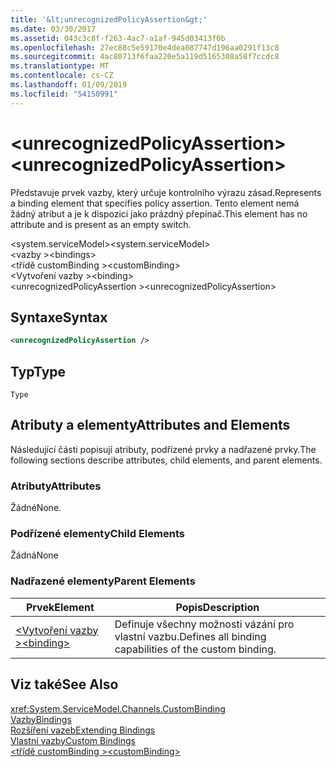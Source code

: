 ```yaml
---
title: '&lt;unrecognizedPolicyAssertion&gt;'
ms.date: 03/30/2017
ms.assetid: 043c3c8f-f263-4ac7-a1af-945d03413f0b
ms.openlocfilehash: 27ec88c5e59170e4dea087747d196aa0291f13c8
ms.sourcegitcommit: 4ac80713f6faa220e5a119d5165308a58f7ccdc8
ms.translationtype: MT
ms.contentlocale: cs-CZ
ms.lasthandoff: 01/09/2019
ms.locfileid: "54150991"
---
```

# <a name="ltunrecognizedpolicyassertiongt"></a><span data-ttu-id="cba4c-102">&lt;unrecognizedPolicyAssertion&gt;</span><span class="sxs-lookup"><span data-stu-id="cba4c-102">&lt;unrecognizedPolicyAssertion&gt;</span></span>
<span data-ttu-id="cba4c-103">Představuje prvek vazby, který určuje kontrolního výrazu zásad.</span><span class="sxs-lookup"><span data-stu-id="cba4c-103">Represents a binding element that specifies policy assertion.</span></span> <span data-ttu-id="cba4c-104">Tento element nemá žádný atribut a je k dispozici jako prázdný přepínač.</span><span class="sxs-lookup"><span data-stu-id="cba4c-104">This element has no attribute and is present as an empty switch.</span></span>  
  
 <span data-ttu-id="cba4c-105">\<system.serviceModel></span><span class="sxs-lookup"><span data-stu-id="cba4c-105">\<system.serviceModel></span></span>  
<span data-ttu-id="cba4c-106">\<vazby ></span><span class="sxs-lookup"><span data-stu-id="cba4c-106">\<bindings></span></span>  
<span data-ttu-id="cba4c-107">\<třídě customBinding ></span><span class="sxs-lookup"><span data-stu-id="cba4c-107">\<customBinding></span></span>  
<span data-ttu-id="cba4c-108">\<Vytvoření vazby ></span><span class="sxs-lookup"><span data-stu-id="cba4c-108">\<binding></span></span>  
<span data-ttu-id="cba4c-109">\<unrecognizedPolicyAssertion ></span><span class="sxs-lookup"><span data-stu-id="cba4c-109">\<unrecognizedPolicyAssertion></span></span>  
  
## <a name="syntax"></a><span data-ttu-id="cba4c-110">Syntaxe</span><span class="sxs-lookup"><span data-stu-id="cba4c-110">Syntax</span></span>  
  
```xml  
<unrecognizedPolicyAssertion />
```  
  
## <a name="type"></a><span data-ttu-id="cba4c-111">Typ</span><span class="sxs-lookup"><span data-stu-id="cba4c-111">Type</span></span>  
 `Type`  
  
## <a name="attributes-and-elements"></a><span data-ttu-id="cba4c-112">Atributy a elementy</span><span class="sxs-lookup"><span data-stu-id="cba4c-112">Attributes and Elements</span></span>  
 <span data-ttu-id="cba4c-113">Následující části popisují atributy, podřízené prvky a nadřazené prvky.</span><span class="sxs-lookup"><span data-stu-id="cba4c-113">The following sections describe attributes, child elements, and parent elements.</span></span>  
  
### <a name="attributes"></a><span data-ttu-id="cba4c-114">Atributy</span><span class="sxs-lookup"><span data-stu-id="cba4c-114">Attributes</span></span>  
 <span data-ttu-id="cba4c-115">Žádné</span><span class="sxs-lookup"><span data-stu-id="cba4c-115">None.</span></span>  
  
### <a name="child-elements"></a><span data-ttu-id="cba4c-116">Podřízené elementy</span><span class="sxs-lookup"><span data-stu-id="cba4c-116">Child Elements</span></span>  
 <span data-ttu-id="cba4c-117">Žádná</span><span class="sxs-lookup"><span data-stu-id="cba4c-117">None</span></span>  
  
### <a name="parent-elements"></a><span data-ttu-id="cba4c-118">Nadřazené elementy</span><span class="sxs-lookup"><span data-stu-id="cba4c-118">Parent Elements</span></span>  
  
|<span data-ttu-id="cba4c-119">Prvek</span><span class="sxs-lookup"><span data-stu-id="cba4c-119">Element</span></span>|<span data-ttu-id="cba4c-120">Popis</span><span class="sxs-lookup"><span data-stu-id="cba4c-120">Description</span></span>|  
|-------------|-----------------|  
|[<span data-ttu-id="cba4c-121">\<Vytvoření vazby ></span><span class="sxs-lookup"><span data-stu-id="cba4c-121">\<binding></span></span>](../../../../../docs/framework/misc/binding.md)|<span data-ttu-id="cba4c-122">Definuje všechny možnosti vázání pro vlastní vazbu.</span><span class="sxs-lookup"><span data-stu-id="cba4c-122">Defines all binding capabilities of the custom binding.</span></span>|  
  
## <a name="see-also"></a><span data-ttu-id="cba4c-123">Viz také</span><span class="sxs-lookup"><span data-stu-id="cba4c-123">See Also</span></span>  
 <xref:System.ServiceModel.Channels.CustomBinding>  
 [<span data-ttu-id="cba4c-124">Vazby</span><span class="sxs-lookup"><span data-stu-id="cba4c-124">Bindings</span></span>](../../../../../docs/framework/wcf/bindings.md)  
 [<span data-ttu-id="cba4c-125">Rozšíření vazeb</span><span class="sxs-lookup"><span data-stu-id="cba4c-125">Extending Bindings</span></span>](../../../../../docs/framework/wcf/extending/extending-bindings.md)  
 [<span data-ttu-id="cba4c-126">Vlastní vazby</span><span class="sxs-lookup"><span data-stu-id="cba4c-126">Custom Bindings</span></span>](../../../../../docs/framework/wcf/extending/custom-bindings.md)  
 [<span data-ttu-id="cba4c-127">\<třídě customBinding ></span><span class="sxs-lookup"><span data-stu-id="cba4c-127">\<customBinding></span></span>](../../../../../docs/framework/configure-apps/file-schema/wcf/custombinding.md)
